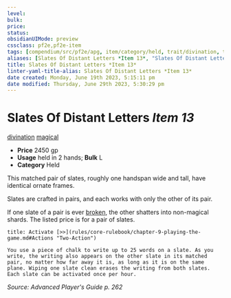 ```yaml
---
level:
bulk:
price:
status:
obsidianUIMode: preview
cssclass: pf2e,pf2e-item
tags: [compendium/src/pf2e/apg, item/category/held, trait/divination, trait/magical]
aliases: [Slates Of Distant Letters *Item 13*, "Slates Of Distant Letters"]
title: Slates Of Distant Letters *Item 13*
linter-yaml-title-alias: Slates Of Distant Letters *Item 13*
date created: Monday, June 19th 2023, 5:15:11 pm
date modified: Thursday, June 29th 2023, 5:30:29 pm
---
```


# Slates Of Distant Letters *Item 13*

[divination](rules/traits/divination.md) [magical](rules/traits/magical.md)  

- **Price** 2450 gp
- **Usage** held in 2 hands; **Bulk** L
- **Category** Held

This matched pair of slates, roughly one handspan wide and tall, have identical ornate frames.

Slates are crafted in pairs, and each works with only the other of its pair.

If one slate of a pair is ever [broken](rules/conditions.md#Broken), the other shatters into non-magical shards. The listed price is for a pair of slates.

```ad-embed-ability
title: Activate [>>](rules/core-rulebook/chapter-9-playing-the-game.md#Actions "Two-Action")

You use a piece of chalk to write up to 25 words on a slate. As you write, the writing also appears on the other slate in its matched pair, no matter how far away it is, as long as it is on the same plane. Wiping one slate clean erases the writing from both slates. Each slate can be activated once per hour.
```

*Source: Advanced Player's Guide p. 262*

